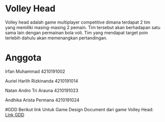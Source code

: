 # Volley Head
Volley head adalah game multiplayer competitive dimana terdapat 2 tim yang memiliki masing-masing 2 pemain. Tim tersebut akan berhadapan satu sama lain dengan permainan bola voli. Tim yang mendapat target poin terlebih dahulu akan memenangkan pertandingan. 


# Anggota
Irfan Muhammad    			      4210191002

Auriel Harlih Rizkinanda			4210191014

Natan Andro Tri Arauna			  4210191023

Andhika Arista Permana			  4210191024



#GDD
Berikut link Untuk Game Design Document dari game Volley Head:
[Link GDD](https://docs.google.com/document/d/1TiZCA6xraU1A5UaMsJp_gWG30ja4JbGDjdRZyFaHguE/edit?usp=sharing)
